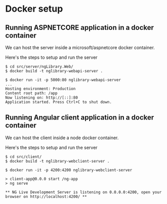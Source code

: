 # Docker setup

## Running ASPNETCORE application in a docker container

We can host the server inside a microsoft/aspnetcore docker container. 

Here's the steps to setup and run the server 
```
$ cd src/server/ngLibrary.Web/
$ docker build -t nglibrary-webapi-server .

$ docker run -it -p 5000:80 nglibrary-webapi-server
...
Hosting environment: Production
Content root path: /app
Now listening on: http://[::]:80
Application started. Press Ctrl+C to shut down.

```


## Running Angular client application in a docker container

We can host the client inside a node docker container. 

Here's the steps to setup and run the server 
```
$ cd src/client/
$ docker build -t nglibrary-webclient-server .

$ docker run -it -p 4200:4200 nglibrary-webclient-server

> client-app@0.0.0 start /ng-app
> ng serve

** NG Live Development Server is listening on 0.0.0.0:4200, open your browser on http://localhost:4200/ **

```
